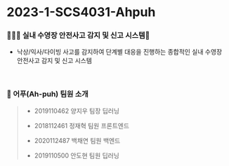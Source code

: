 # 2023-1-SCS4031-Ahpuh
### 🏊🏻‍♂️ 실내 수영장 안전사고 감지 및 신고 시스템🚨

-  낙상/익사/다이빙 사고를 감지하여 단계별 대응을 진행하는 종합적인 실내 수영장 안전사고 감지 및 신고 시스템

<br>

### 👥 어푸(Ah-puh) 팀원 소개
>- 2019110462 양지우 팀장 딥러닝
>
>- 2018112461 정재혁 팀원 프론트엔드
>
>- 2020112487 백채연 팀원 백엔드
>
>- 2019110500 안도현 팀원 딥러닝







